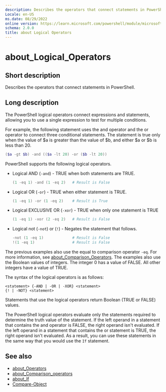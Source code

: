 ```yaml
---
description: Describes the operators that connect statements in PowerShell.
Locale: en-US
ms.date: 08/29/2022
online version: https://learn.microsoft.com/powershell/module/microsoft.powershell.core/about/about_logical_operators?view=powershell-7.4&WT.mc_id=ps-gethelp
schema: 2.0.0
title: about Logical Operators
---
```

# about_Logical_Operators

## Short description
Describes the operators that connect statements in PowerShell.

## Long description

The PowerShell logical operators connect expressions and statements, allowing
you to use a single expression to test for multiple conditions.

For example, the following statement uses the and operator and the or operator
to connect three conditional statements. The statement is true only when the
value of $a is greater than the value of $b, and either $a or $b is less than
20.

```powershell
($a -gt $b) -and (($a -lt 20) -or ($b -lt 20))
```

PowerShell supports the following logical operators.

- Logical AND (`-and`) - TRUE when both statements are TRUE.

  ```powershell
  (1 -eq 1) -and (1 -eq 2)   # Result is False
  ```

- Logical OR (`-or`) - TRUE when either statement is TRUE.

  ```powershell
  (1 -eq 1) -or (1 -eq 2)    # Result is True
  ```

- Logical EXCLUSIVE OR (`-xor`) - TRUE when only one statement is TRUE

  ```powershell
  (1 -eq 1) -xor (2 -eq 2)   # Result is False
  ```

- Logical not (`-not`) or (`!`) - Negates the statement that follows.

  ```powershell
  -not (1 -eq 1)             # Result is False
  !(1 -eq 1)                 # Result is False
  ```

The previous examples also use the equal to comparison operator `-eq`. For more
information, see [about_Comparison_Operators](about_Comparison_Operators.md).
The examples also use the Boolean values of integers. The integer 0 has a value
of FALSE. All other integers have a value of TRUE.

The syntax of the logical operators is as follows:

```Syntax
<statement> {-AND | -OR | -XOR} <statement>
{! | -NOT} <statement>
```

Statements that use the logical operators return Boolean (TRUE or FALSE)
values.

The PowerShell logical operators evaluate only the statements required to
determine the truth value of the statement. If the left operand in a statement
that contains the and operator is FALSE, the right operand isn't evaluated. If
the left operand in a statement that contains the or statement is TRUE, the
right operand isn't evaluated. As a result, you can use these statements in
the same way that you would use the `If` statement.

## See also

- [about_Operators](about_Operators.md)
- [about_Comparison_operators](about_Comparison_Operators.md)
- [about_If](about_If.md)
- [Compare-Object](xref:Microsoft.PowerShell.Utility.Compare-Object)
